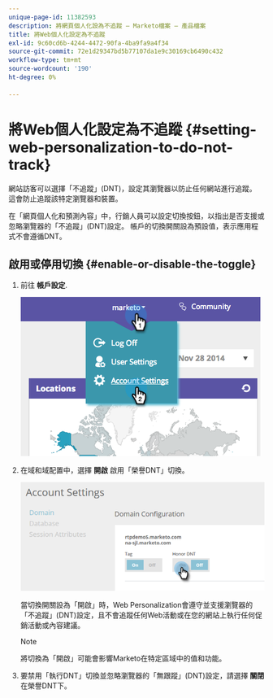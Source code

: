 ```yaml
---
unique-page-id: 11382593
description: 將網頁個人化設為不追蹤 — Marketo檔案 — 產品檔案
title: 將Web個人化設定為不追蹤
exl-id: 9c60cd6b-4244-4472-90fa-4ba9fa9a4f34
source-git-commit: 72e1d29347bd5b77107da1e9c30169cb6490c432
workflow-type: tm+mt
source-wordcount: '190'
ht-degree: 0%

---
```


# 將Web個人化設定為不追蹤 {#setting-web-personalization-to-do-not-track}

網站訪客可以選擇「不追蹤」(DNT)，設定其瀏覽器以防止任何網站進行追蹤。 這會防止追蹤該特定瀏覽器和裝置。

在「網頁個人化和預測內容」中，行銷人員可以設定切換按鈕，以指出是否支援或忽略瀏覽器的「不追蹤」(DNT)設定。 帳戶的切換開關設為預設值，表示應用程式不會遵循DNT。

## 啟用或停用切換 {#enable-or-disable-the-toggle}

1. 前往 **帳戶設定**.

   ![](assets/image2014-12-1-23-3a3-3a12.png)

1. 在域和域配置中，選擇 **開啟** 啟用「榮譽DNT」切換。

   ![](assets/two-1.png)

   當切換開關設為「開啟」時，Web Personalization會遵守並支援瀏覽器的「不追蹤」(DNT)設定，且不會追蹤任何Web活動或在您的網站上執行任何促銷活動或內容建議。

   >[!NOTE]
   >
   >將切換為「開啟」可能會影響Marketo在特定區域中的值和功能。

1. 要禁用「執行DNT」切換並忽略瀏覽器的「無跟蹤」(DNT)設定，請選擇 **關閉** 在榮譽DNT下。
